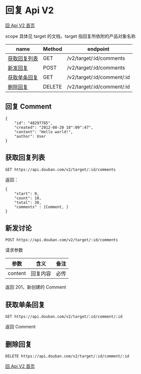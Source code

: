 # 回复 Api V2

[回 Api V2 首页](readme.md)

scope 具体见 target 的文档，target 指回复所依附的产品对象名称

| name                  | Method | endpoint                   |
| --------------------- | ------ | -------------------------- |
| [获取回复列表](#list) | GET    | /v2/target/:id/comments    |
| [新发回复](#new)      | POST   | /v2/target/:id/comments    |
| [获取单条回复](#get)  | GET    | /v2/target/:id/comment/:id |
| [删除回复](#delete)   | DELETE | /v2/target/:id/comment/:id |

## 回复 Comment

```
{
    "id": "48297785",
    "created": "2012-08-20 18":09":47",
    "content": "Hello world!",
    "author": User
}
```

## 获取回复列表

```
GET https://api.douban.com/v2/target/:id/comments
```

返回：

```
{
    "start": 0,
    "count": 10,
    "total": 30,
    "comments" : [Comment, ]
}
```

## 新发讨论

```
POST https://api.douban.com/v2/target/:id/comments
```

请求参数

| 参数    | 含义     | 备注 |
| ------- | -------- | ---- |
| content | 回复内容 | 必传 |

返回 201，新创建的 Comment

## 获取单条回复

```
GET https://api.douban.com/v2/target/:id/comment/:id
```

返回 Comment

## 删除回复

```
DELETE https://api.douban.com/v2/target/:id/comment/:id
```

[回 Api V2 首页](readme.md)
